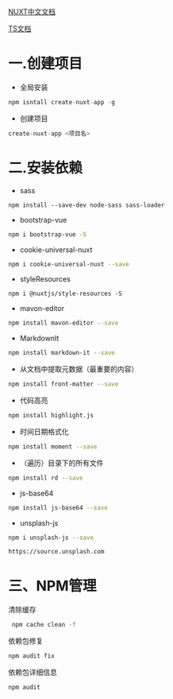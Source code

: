 [NUXT中文文档](https://zh.nuxtjs.org/guide/installation)

[TS文档](https://www.tslang.cn/docs/handbook/typescript-in-5-minutes.html)
# 一.创建项目
- 全局安装
```js
npm isntall create-nuxt-app -g
```
- 创建项目
```js
create-nuxt-app <项目名>
```
# 二.安装依赖

- sass
```bahs
npm install --save-dev node-sass sass-loader
```
- bootstrap-vue
```bash
npm i bootstrap-vue -S
```
- cookie-universal-nuxt
```bash
npm i cookie-universal-nuxt --save
```

- styleResources
```
npm i @nuxtjs/style-resources -S
```

- mavon-editor
```bash
npm install mavon-editor --save
 ```
- MarkdownIt
```bash
npm install markdown-it --save
```
- 从文档中提取元数据（最重要的内容）
```bash
npm install front-matter --save
```
 - 代码高亮
 ```bash
 npm install highlight.js
 ```
 - 时间日期格式化
```bash
npm install moment --save
```
- （遍历）目录下的所有文件
```bash
npm install rd --save
```
-  js-base64
```bash
npm install js-base64 --save
```
-  unsplash-js 
```bash
npm i unsplash-js --save

https://source.unsplash.com
```
# 三、NPM管理
清除缓存
```bash
 npm cache clean -f
```
依赖包修复

```bash
npm audit fix
```
依赖包详细信息
```bash
npm audit
```


